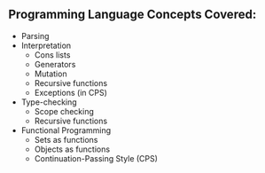 ## Programming Language Concepts Covered:
* Parsing
* Interpretation
  * Cons lists
  * Generators
  * Mutation
  * Recursive functions
  * Exceptions (in CPS)
* Type-checking
  * Scope checking
  * Recursive functions
* Functional Programming
  * Sets as functions
  * Objects as functions
  * Continuation-Passing Style (CPS)